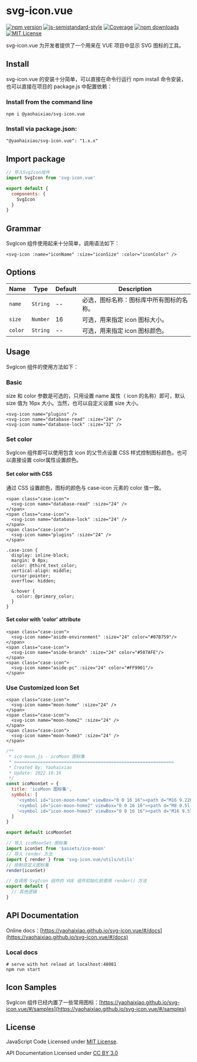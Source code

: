 # svg-icon.vue

[![npm version](https://img.shields.io/npm/v/@yaohaixiao/svg-icon.vue)](https://www.npmjs.com/package/@yaohaixiao/svg-icon.vue)
[![js-semistandard-style](https://img.shields.io/badge/code%20style-semistandard-brightgreen.svg?style=flat-square)](https://github.com/Flet/semistandard)
[![Coverage](https://codecov.io/gh/yaohaixiao/svg-icon.vue/branch/main/graph/badge.svg)](https://codecov.io/gh/yaohaixiao/vg-icon.vue)
[![npm downloads](https://img.shields.io/npm/dm/@yaohaixiao/svg-icon.vue)](https://npmcharts.com/compare/@yaohaixiao/svg-icon.vue?minimal=true)
[![MIT License](https://img.shields.io/github/license/yaohaixiao/svg-icon.vue.svg)](https://github.com/yaohaixiao/svg-icon.vue/blob/master/LICENSE)

svg-icon.vue 为开发者提供了一个用来在 VUE 项目中显示 SVG 图标的工具。

## Install

svg-icon.vue 的安装十分简单，可以直接在命令行运行 npm install 命令安装，也可以直接在项目的 package.js 中配置依赖：

### Install from the command line

```shell
npm i @yaohaixiao/svg-icon.vue
```

### Install via package.json:

```shell
"@yaohaixiao/svg-icon.vue": "1.x.x"
```


## Import package

```js
// 导入SvgIcon组件
import SvgIcon from 'svg-icon.vue'

export default {
  components: {
    SvgIcon
  }
}
```


## Grammar

SvgIcon 组件使用起来十分简单，调用语法如下：

```vue
<svg-icon :name="iconName" :size="iconSize" :color="iconColor" />
```


## Options

| Name    | Type     | Default |  Description |
|---------|----------|---------|---|
| `name`  | `String` | --      |  必选，图标名称：图标库中所有图标的名称。 |
| `size`  | `Number` | 16      | 可选，用来指定 icon 图标大小。  |
| `color` | `String` | --      |  可选，用来指定 icon 图标颜色。 |



## Usage

SvgIcon 组件的使用方法如下：

### Basic

size 和 color 参数是可选的，只用设置 name 属性（ icon 的名称）即可，默认 size 值为 16px 大小。当然，也可以自定义设置 size 大小。

```vue
<svg-icon name="plugins" />
<svg-icon name="database-read" :size="24" />
<svg-icon name="database-lock" :size="32" />
```

### Set color

SvgIcon 组件即可以使用包含 icon 的父节点设置 CSS 样式控制图标颜色，也可以直接设置 color属性设置颜色。

#### Set color with CSS

通过 CSS 设置颜色，图标的颜色与 case-icon 元素的 color 值一致。

```vue
<span class="case-icon">
  <svg-icon name="database-read" :size="24" />
</span>
<span class="case-icon">
  <svg-icon name="database-lock" :size="24" />
</span>
<span class="case-icon">
  <svg-icon name="plugins" :size="24" />
</span>
```

```less
.case-icon {
  display: inline-block;
  margin: 0 8px;
  color: @third_text_color;
  vertical-align: middle;
  cursor:pointer;
  overflow: hidden;

  &:hover {
    color: @primary_color;
  }
}
```

#### Set color with 'color' attribute

```vue
<span class="case-icon">
  <svg-icon name="aside-environment" :size="24" color="#07B759"/>
</span>
<span class="case-icon">
  <svg-icon name="aside-branch" :size="24" color="#507AFE"/>
</span>
<span class="case-icon">
  <svg-icon name="aside-pc" :size="24" color="#FF9901"/>
</span>
```

### Use Customized Icon Set

```vue
<span class="case-icon">
  <svg-icon name="moon-home" :size="24" />
</span>
<span class="case-icon">
  <svg-icon name="moon-home2" :size="24" />
</span>
<span class="case-icon">
  <svg-icon name="moon-home3" :size="24" />
</span>
```

```js
/**
 * ico-moon.js - icoMoon 图标集
 * =============================================================
 * Created By: Yaohaixiao
 * Update: 2022.10.16
 */
const icoMoonSet = {
  title: 'icoMoon 图标集',
  symbols: [
    '<symbol id="icon-moon-home" viewBox="0 0 16 16"><path d="M16 9.226l-8-6.21-8 6.21v-2.532l8-6.21 8 6.21zM14 9v6h-4v-4h-4v4h-4v-6l6-4.5z"></path></symbol>',
    '<symbol id="icon-moon-home2" viewBox="0 0 16 16"><path d="M8 0.5l-8 8 1.5 1.5 1.5-1.5v6.5h4v-3h2v3h4v-6.5l1.5 1.5 1.5-1.5-8-8zM8 7c-0.552 0-1-0.448-1-1s0.448-1 1-1c0.552 0 1 0.448 1 1s-0.448 1-1 1z"></path></symbol>',
    '<symbol id="icon-moon-home3" viewBox="0 0 16 16"><path d="M16 9.5l-3-3v-4.5h-2v2.5l-3-3-8 8v0.5h2v5h5v-3h2v3h5v-5h2z"></path></symbol>'
  ]
}

export default icoMoonSet

// 导入 icoMoonSet 图标集
import iconSet from '$assets/ico-moon'
// 导入 render 方法
import { render } from 'svg-icon.vue/utils/utils'
// 绘制自定义图标集
render(iconSet)

// 在调用 SvgIcon 组件的 VUE 组件初始化前使用 render() 方法
export default {
  // 其他逻辑
}
```

## API Documentation

Online docs：[https://yaohaixiao.github.io/svg-icon.vue/#/docs](https://yaohaixiao.github.io/svg-icon.vue/#/docs)

### Local docs

```shell
# serve with hot reload at localhost:48081
npm run start
```


## Icon Samples

SvgIcon 组件已经内置了一些常用图标：[https://yaohaixiao.github.io/svg-icon.vue/#/samples](https://yaohaixiao.github.io/svg-icon.vue/#/samples)


## License

JavaScript Code Licensed under [MIT License](http://opensource.org/licenses/mit-license.html).

API Documentation Licensed under [CC BY 3.0](http://creativecommons.org/licenses/by/3.0/)
